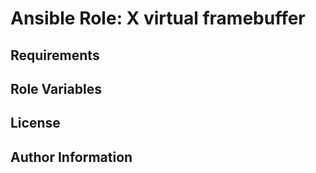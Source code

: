 # Ansible Role: X virtual framebuffer

## Requirements

## Role Variables

## License

## Author Information
